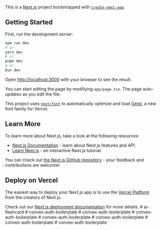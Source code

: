 This is a [Next.js](https://nextjs.org) project bootstrapped with [`create-next-app`](https://nextjs.org/docs/app/api-reference/cli/create-next-app).

## Getting Started

First, run the development server:

```bash
npm run dev
# or
yarn dev
# or
pnpm dev
# or
bun dev
```

Open [http://localhost:3000](http://localhost:3000) with your browser to see the result.

You can start editing the page by modifying `app/page.tsx`. The page auto-updates as you edit the file.

This project uses [`next/font`](https://nextjs.org/docs/app/building-your-application/optimizing/fonts) to automatically optimize and load [Geist](https://vercel.com/font), a new font family for Vercel.

## Learn More

To learn more about Next.js, take a look at the following resources:

- [Next.js Documentation](https://nextjs.org/docs) - learn about Next.js features and API.
- [Learn Next.js](https://nextjs.org/learn) - an interactive Next.js tutorial.

You can check out [the Next.js GitHub repository](https://github.com/vercel/next.js) - your feedback and contributions are welcome!

## Deploy on Vercel

The easiest way to deploy your Next.js app is to use the [Vercel Platform](https://vercel.com/new?utm_medium=default-template&filter=next.js&utm_source=create-next-app&utm_campaign=create-next-app-readme) from the creators of Next.js.

Check out our [Next.js deployment documentation](https://nextjs.org/docs/app/building-your-application/deploying) for more details.
#   a i - f l a s h c a r d  
 #   c o n v e x - a u t h - b o i l e r p l a t e  
 #   c o n v e x - a u t h - b o i l e r p l a t e  
 #   c o n v e x - a u t h - b o i l e r p l a t e  
 #   c o n v e x - a u t h - b o i l e r p l a t e  
 #   c o n v e x - a u t h - b o i l e r p l a t e  
 #   c o n v e x - a u t h - b o i l e r p l a t e  
 #   c o n v e x - a u t h - b o i l e r p l a t e  
 